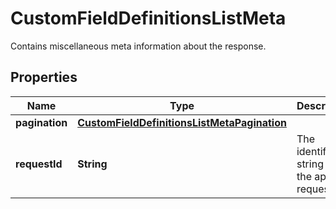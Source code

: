 

# CustomFieldDefinitionsListMeta

Contains miscellaneous meta information about the response.

## Properties

| Name | Type | Description | Notes |
|------------ | ------------- | ------------- | -------------|
|**pagination** | [**CustomFieldDefinitionsListMetaPagination**](CustomFieldDefinitionsListMetaPagination.md) |  |  [optional] |
|**requestId** | **String** | The identifier string for the api request. |  [optional] |



